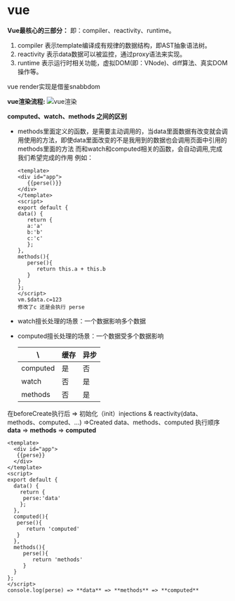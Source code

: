 # vue
**Vue最核心的三部分：**
即：compiler、reactivity、runtime。
1. compiler 表示template编译成有规律的数据结构，即AST抽象语法树。
2. reactivity 表示data数据可以被监控，通过proxy语法来实现。
3. runtime 表示运行时相关功能，虚拟DOM(即：VNode)、diff算法、真实DOM操作等。

vue render实现是借鉴snabbdom

**vue渲染流程:**
   ![vue渲染](https://cdn.jsdelivr.net/gh/findwei/learnImages@main/vue/vue渲染.png)
  

**computed、watch、methods 之间的区别**
- methods里面定义的函数，是需要主动调用的，当data里面数据有改变就会调用使用的方法，即使data里面改变的不是我用到的数据也会调用页面中引用的methods里面的方法
  而和watch和computed相关的函数，会自动调用,完成我们希望完成的作用
  例如：

   ```vue
   <template>
   <div id="app">
      {{perse()}}
   </div>
   </template>
   <script>
   export default {
   data() {
      return {
      a:'a'
      b:'b'
      c:'c'
      };
   },
   methods(){
      perse(){
         return this.a + this.b
      }
   }
   };
   </script>
   vm.$data.c=123
   修改了c 还是会执行 perse

   ```
- watch擅长处理的场景：一个数据影响多个数据
- computed擅长处理的场景：一个数据受多个数据影响

   | \        | 缓存 | 异步 |
   | -------- | ---- | ---- |
   | computed | 是   | 否   |
   | watch    | 否   | 是   |
   | methods  | 否   | 是   |



在beforeCreate执行后 => 初始化（init）injections & reactivity(data、methods、computed、...) =>Created
data、methods、computed 执行顺序 **data** => **methods** => **computed**
```vue
<template>
  <div id="app">
   {{perse}}
  </div>
</template>
<script>
export default {
  data() {
    return {
     perse:'data'
    };
  },
  computed(){
   perse(){
      return 'computed'
   }
  },
  methods(){
     perse(){
        return 'methods'
     }
  }
};
</script>
console.log(perse) => **data** => **methods** => **computed**
```